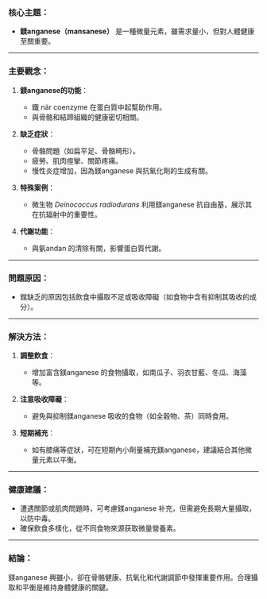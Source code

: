 ### 核心主題：  
- **鎂anganese（mansanese）** 是一種微量元素，雖需求量小，但對人體健康至關重要。

---

### 主要觀念：  
1. **鎂anganese的功能**：  
   - 鐵 när coenzyme 在蛋白質中起幫助作用。  
   - 與骨骼和結蹄組織的健康密切相關。  

2. **缺乏症狀**：  
   - 骨骼問題（如扁平足、骨骼畸形）。  
   - 疲勞、肌肉痙攣、關節疼痛。  
   - 慢性炎症增加，因為鎂anganese 與抗氧化劑的生成有關。  

3. **特殊案例**：  
   - 微生物 *Deinococcus radiodurans* 利用鎂anganese 抗自由基，展示其在抗辐射中的重要性。  

4. **代謝功能**：  
   - 與氨andan 的清除有關，影響蛋白質代謝。  

---

### 問題原因：  
- 錧缺乏的原因包括飲食中攝取不足或吸收障礙（如食物中含有抑制其吸收的成分）。  

---

### 解決方法：  
1. **調整飲食**：  
   - 增加富含鎂anganese 的食物攝取，如南瓜子、羽衣甘藍、冬瓜、海藻等。  

2. **注意吸收障礙**：  
   - 避免與抑制鎂anganese 吸收的食物（如全穀物、茶）同時食用。  

3. **短期補充**：  
   - 如有膝痛等症狀，可在短期內小劑量補充鎂anganese，建議結合其他微量元素以平衡。  

---

### 健康建議：  
- 遭遇關節或肌肉問題時，可考慮鎂anganese 补充，但需避免長期大量攝取，以防中毒。  
- 確保飲食多樣化，從不同食物來源获取微量營養素。  

---

### 結論：  
鎂anganese 興雖小，卻在骨骼健康、抗氧化和代謝調節中發揮重要作用。合理攝取和平衡是維持身體健康的關鍵。